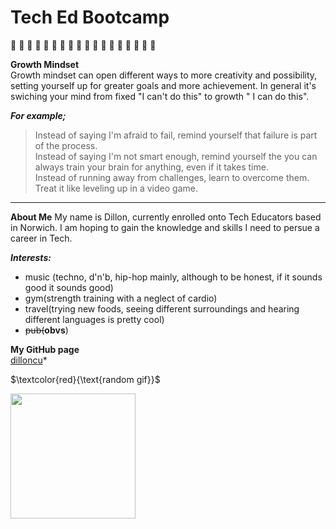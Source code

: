 # Tech Ed Bootcamp  
  
&#x1F535; &#x1F535; &#x1F535; &#x1F535; &#x1F535; &#x1F535; &#x1F535; &#x1F535; &#x1F535; &#x1F535; &#x1F535; &#x1F535;  &#x1F535;  &#x1F535;  &#x1F535;  &#x1F535;  &#x1F535;  &#x1F535;  

**Growth Mindset**  
Growth mindset can open different ways to more creativity and possibility, setting yourself up for greater goals and more achievement. In general it's swiching your mind from fixed "I can't do this" to growth " I can do this".   
  
***For example;***
>Instead of saying I'm afraid to fail, remind yourself that failure is part of the process.  
>Instead of saying I'm not smart enough, remind yourself the you can always train your brain for anything, even if it takes time.  
>Instead of running away from challenges, learn to overcome them. Treat it like leveling up in a video game.  
--------------------------------------------------------------------------------------------------------------------  

**About Me**
My name is Dillon, currently enrolled onto Tech Educators based in Norwich. I am hoping to gain the knowledge and skills I need to persue a career in Tech.  

***Interests:***  
- music (techno, d'n'b, hip-hop mainly, although to be honest, if it sounds good it sounds good)  
- gym(strength training with a neglect of cardio)
- travel(trying new foods, seeing different surroundings and hearing different languages is pretty cool)
- ~~pub(~~**obvs**)

**My GitHub page**  
[dilloncu](https://github.com/dilloncu)*  


$`\textcolor{red}{\text{random gif}}`$  

<img src="https://github.com/dilloncu/repo1/assets/83660406/ae87092e-6e66-4c41-9c09-980bcdb6550c" width="200" />
